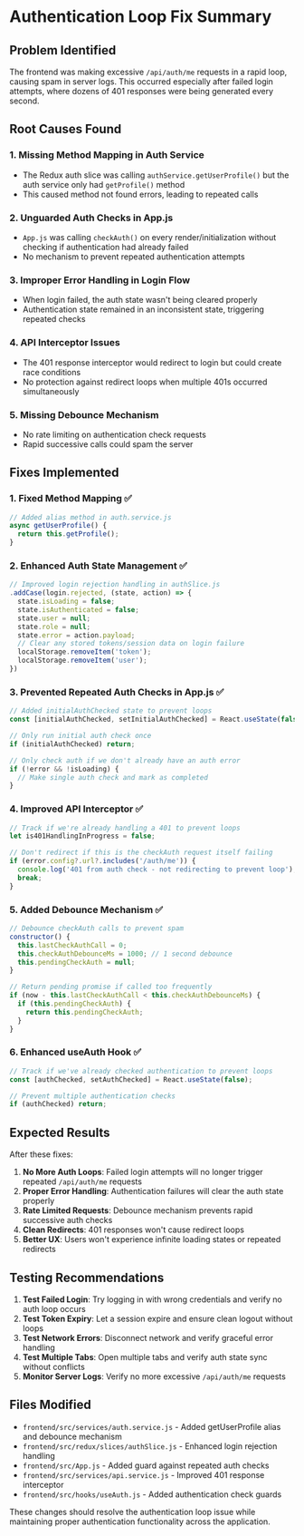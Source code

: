 # Authentication Loop Fix Summary

## Problem Identified
The frontend was making excessive `/api/auth/me` requests in a rapid loop, causing spam in server logs. This occurred especially after failed login attempts, where dozens of 401 responses were being generated every second.

## Root Causes Found

### 1. **Missing Method Mapping in Auth Service**
- The Redux auth slice was calling `authService.getUserProfile()` but the auth service only had `getProfile()` method
- This caused method not found errors, leading to repeated calls

### 2. **Unguarded Auth Checks in App.js**
- `App.js` was calling `checkAuth()` on every render/initialization without checking if authentication had already failed
- No mechanism to prevent repeated authentication attempts

### 3. **Improper Error Handling in Login Flow**
- When login failed, the auth state wasn't being cleared properly
- Authentication state remained in an inconsistent state, triggering repeated checks

### 4. **API Interceptor Issues**
- The 401 response interceptor would redirect to login but could create race conditions
- No protection against redirect loops when multiple 401s occurred simultaneously

### 5. **Missing Debounce Mechanism**
- No rate limiting on authentication check requests
- Rapid successive calls could spam the server

## Fixes Implemented

### 1. **Fixed Method Mapping** ✅
```javascript
// Added alias method in auth.service.js
async getUserProfile() {
  return this.getProfile();
}
```

### 2. **Enhanced Auth State Management** ✅
```javascript
// Improved login rejection handling in authSlice.js
.addCase(login.rejected, (state, action) => {
  state.isLoading = false;
  state.isAuthenticated = false;
  state.user = null;
  state.role = null;
  state.error = action.payload;
  // Clear any stored tokens/session data on login failure
  localStorage.removeItem('token');
  localStorage.removeItem('user');
})
```

### 3. **Prevented Repeated Auth Checks in App.js** ✅
```javascript
// Added initialAuthChecked state to prevent loops
const [initialAuthChecked, setInitialAuthChecked] = React.useState(false);

// Only run initial auth check once
if (initialAuthChecked) return;

// Only check auth if we don't already have an auth error
if (!error && !isLoading) {
  // Make single auth check and mark as completed
}
```

### 4. **Improved API Interceptor** ✅
```javascript
// Track if we're already handling a 401 to prevent loops
let is401HandlingInProgress = false;

// Don't redirect if this is the checkAuth request itself failing
if (error.config?.url?.includes('/auth/me')) {
  console.log('401 from auth check - not redirecting to prevent loop');
  break;
}
```

### 5. **Added Debounce Mechanism** ✅
```javascript
// Debounce checkAuth calls to prevent spam
constructor() {
  this.lastCheckAuthCall = 0;
  this.checkAuthDebounceMs = 1000; // 1 second debounce
  this.pendingCheckAuth = null;
}

// Return pending promise if called too frequently
if (now - this.lastCheckAuthCall < this.checkAuthDebounceMs) {
  if (this.pendingCheckAuth) {
    return this.pendingCheckAuth;
  }
}
```

### 6. **Enhanced useAuth Hook** ✅
```javascript
// Track if we've already checked authentication to prevent loops
const [authChecked, setAuthChecked] = React.useState(false);

// Prevent multiple authentication checks
if (authChecked) return;
```

## Expected Results

After these fixes:

1. **No More Auth Loops**: Failed login attempts will no longer trigger repeated `/api/auth/me` requests
2. **Proper Error Handling**: Authentication failures will clear the auth state properly
3. **Rate Limited Requests**: Debounce mechanism prevents rapid successive auth checks
4. **Clean Redirects**: 401 responses won't cause redirect loops
5. **Better UX**: Users won't experience infinite loading states or repeated redirects

## Testing Recommendations

1. **Test Failed Login**: Try logging in with wrong credentials and verify no auth loop occurs
2. **Test Token Expiry**: Let a session expire and ensure clean logout without loops
3. **Test Network Errors**: Disconnect network and verify graceful error handling
4. **Test Multiple Tabs**: Open multiple tabs and verify auth state sync without conflicts
5. **Monitor Server Logs**: Verify no more excessive `/api/auth/me` requests

## Files Modified

- `frontend/src/services/auth.service.js` - Added getUserProfile alias and debounce mechanism
- `frontend/src/redux/slices/authSlice.js` - Enhanced login rejection handling
- `frontend/src/App.js` - Added guard against repeated auth checks
- `frontend/src/services/api.service.js` - Improved 401 response interceptor
- `frontend/src/hooks/useAuth.js` - Added authentication check guards

These changes should resolve the authentication loop issue while maintaining proper authentication functionality across the application.
